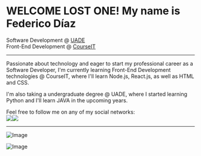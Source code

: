 # WELCOME LOST ONE! My name is Federico Díaz

Software Development @ [UADE](https://uade.edu.ar/)  
Front-End Development @ [CourseIT](https://courseit.com.ar/)
  
---
Passionate about technology and eager to start my professional career as a Software Developer, I'm currently learning Front-End Development technologies @ CourseIT, where I'll learn Node.js, React.js, as well as HTML and CSS.  
  
I'm also taking a undergraduate degree @ UADE, where I started learning Python and I'll learn JAVA in the upcoming years.  
  
Feel free to follow me on any of my social networks:  
[<img src="https://i.imgur.com/ItZCchB.png">](https://twitter.com/fdgerstner)[<img src="https://i.imgur.com/8jzNZyr.png">](https://www.linkedin.com/in/federicodiazgerstner/)

---

![Image](https://github-readme-stats.vercel.app/api?username=fdgerstner&show_icons=true)

![Image](https://i.imgur.com/H8Pk4r5.png)
